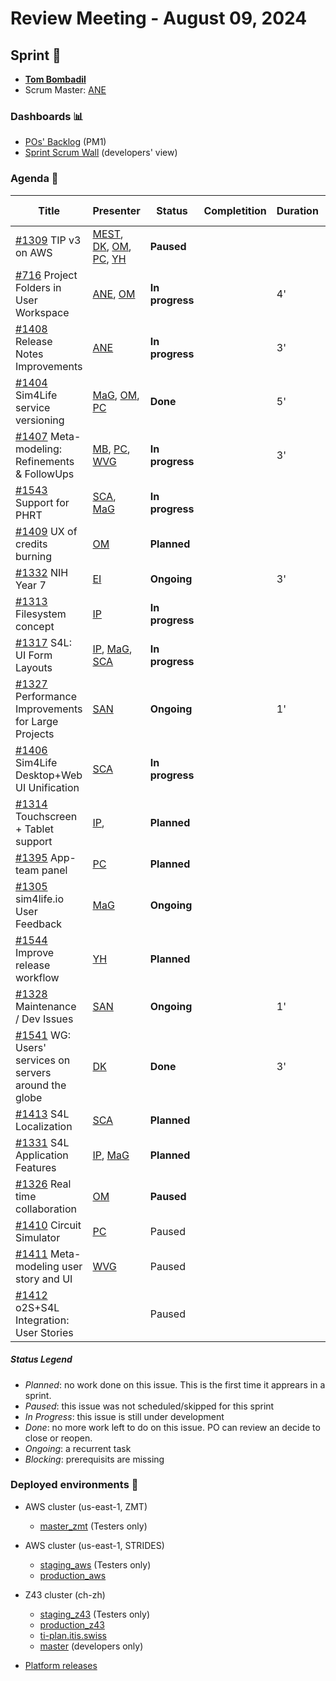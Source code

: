 # Review Meeting - August 09, 2024


## Sprint 🏃
- [**Tom Bombadil**](https://en.wikipedia.org/wiki/Tom_Bombadil)
- Scrum Master: [ANE]

### Dashboards 📊

- [POs' Backlog](https://github.com/orgs/ITISFoundation/projects/15/views/14) (PM1)
- [Sprint Scrum Wall](https://github.com/orgs/ITISFoundation/projects/15/views/11) (developers' view)

### Agenda 📝

| Title                                                       | Presenter                                          | Status          | Completition | Duration | Start-Time |
|-------------------------------------------------------------|----------------------------------------------------|-----------------|--------------|----------|------------|
| [#1309] TIP v3 on AWS                                       | [MEST], [DK], [OM], [PC], [YH]                     | **Paused**      |              |          |            |
| [#716] Project Folders in User Workspace                    | [ANE], [OM]                                        | **In progress** |              | 4'       |            |
| [#1408] Release Notes Improvements                          | [ANE]                                              | **In progress** |              | 3'       |            |
| [#1404] Sim4Life service versioning                         | [MaG], [OM], [PC]                                  | **Done** |                     | 5'       |            |
| [#1407] Meta-modeling: Refinements & FollowUps              | [MB], [PC], [WVG]                                  | **In progress** |              | 3'       |            |
| [#1543] Support for PHRT                                    | [SCA], [MaG]                                       | **In progress** |              |          |            |
| [#1409] UX of credits burning                               | [OM]                                               | **Planned**     |              |          |            |
| [#1332] NIH Year 7                                          | [EI]                                               | **Ongoing**     |              | 3'       |            |
| [#1313] Filesystem concept                                  | [IP]                                               | **In progress** |              |          |            |
| [#1317] S4L: UI Form Layouts                                | [IP], [MaG], [SCA]                                 | **In progress** |              |          |            |
| [#1327] Performance Improvements for Large Projects         | [SAN]                                              | **Ongoing**     |              |     1'   |            |
| [#1406] Sim4Life Desktop+Web UI Unification                 | [SCA]                                              | **In progress** |              |          |            |
| [#1314] Touchscreen + Tablet support                        | [IP],                                              | **Planned**     |              |          |            |
| [#1395] App-team panel                                      | [PC]                                               | **Planned**     |              |          |            |
| [#1305] sim4life.io User Feedback                           | [MaG]                                              | **Ongoing**     |              |          |            |
| [#1544] Improve release workflow                            | [YH]                                               | **Planned**     |              |          |            |
| [#1328] Maintenance / Dev Issues                            | [SAN]                                              | **Ongoing**     |              |     1'   |            |
| [#1541] WG: Users' services on servers around the globe     | [DK]                                               | **Done**        |              |    3'    |            |
| [#1413] S4L Localization                                    | [SCA]                                              | **Planned**     |              |          |            |
| [#1331] S4L Application Features                            | [IP], [MaG]                                        | **Planned**     |              |          |            |
| [#1326] Real time collaboration                             | [OM]                                               | **Paused**      |              |          |            |
| [#1410] Circuit Simulator                                   | [PC]                                               | Paused          |              |          |            |
| [#1411] Meta-modeling user story and UI                     | [WVG]                                              | Paused          |              |          |            |
| [#1412] o2S+S4L Integration: User Stories                   |                                                    | Paused          |              |          |            |


[#1309]: https://github.com/ITISFoundation/osparc-issues/issues/1309
[#716]: https://github.com/ITISFoundation/osparc-issues/issues/716
[#1408]: https://github.com/ITISFoundation/osparc-issues/issues/1408
[#1404]: https://github.com/ITISFoundation/osparc-issues/issues/1404
[#1407]: https://github.com/ITISFoundation/osparc-issues/issues/1407
[#1543]: https://github.com/ITISFoundation/osparc-issues/issues/1543
[#1409]: https://github.com/ITISFoundation/osparc-issues/issues/1409
[#1332]: https://github.com/ITISFoundation/osparc-issues/issues/1332
[#1313]: https://github.com/ITISFoundation/osparc-issues/issues/1313
[#1317]: https://github.com/ITISFoundation/osparc-issues/issues/1317
[#1327]: https://github.com/ITISFoundation/osparc-issues/issues/1327
[#1406]: https://github.com/ITISFoundation/osparc-issues/issues/1406
[#1314]: https://github.com/ITISFoundation/osparc-issues/issues/1314
[#1395]: https://github.com/ITISFoundation/osparc-issues/issues/1395
[#1305]: https://github.com/ITISFoundation/osparc-issues/issues/1305
[#1544]: https://github.com/ITISFoundation/osparc-issues/issues/1544
[#1328]: https://github.com/ITISFoundation/osparc-issues/issues/1328
[#1541]: https://github.com/ITISFoundation/osparc-issues/issues/1541
[#1413]: https://github.com/ITISFoundation/osparc-issues/issues/1413
[#1331]: https://github.com/ITISFoundation/osparc-issues/issues/1331
[#1326]: https://github.com/ITISFoundation/osparc-issues/issues/1326
[#1410]: https://github.com/ITISFoundation/osparc-issues/issues/1410
[#1411]: https://github.com/ITISFoundation/osparc-issues/issues/1411
[#1412]: https://github.com/ITISFoundation/osparc-issues/issues/1412

[ANE]:https://github.com/GitHK
[BL]:https://github.com/dyollb
[DK]:https://github.com/mrnicegyu11
[EI]:https://github.com/elisabettai
[IP]:https://github.com/ignapas
[MB]:https://github.com/bisgaard-itis
[MD]:https://github.com/matusdrobuliak66
[MEST]:https://github.com/Konohana0608
[MaG]:https://github.com/mguidon
[OM]:https://github.com/odeimaiz
[PC]:https://github.com/pcrespov
[SAN]:https://github.com/sanderegg
[SB]:https://github.com/sbenkler
[SCA]:https://github.com/SCA-ZMT
[TN]:https://github.com/newton1985
[WVG]:https://github.com/wvangeit
[YH]:https://github.com/YuryHrytsuk




##### Status Legend

- _Planned_: no work done on this issue. This is the first time it apprears in a sprint.
- _Paused_: this issue was not scheduled/skipped for this sprint
- _In Progress_: this issue is still under development
- _Done_: no more work left to do on this issue. PO can review an decide to close or reopen.
- _Ongoing_: a recurrent task
- _Blocking_: prerequisits are missing

### Deployed environments 🚀

- AWS cluster (us-east-1, ZMT)
  - [master_zmt](https://sim4life.io) (Testers only)
- AWS cluster (us-east-1, STRIDES)
  - [staging_aws](https://staging.osparc.io) (Testers only)
  - [production_aws](https://osparc.io)
- Z43 cluster (ch-zh)
  - [staging_z43](http://osparc-staging.speag.com) (Testers only)
  - [production_z43](http://osparc.speag.com)
  - [ti-plan.itis.swiss](http://ti-plan.itis.swiss)
  - [master](https://osparc-master.speag.com) (developers only)

- [Platform releases](https://github.com/ITISFoundation/osparc-simcore/releases)
